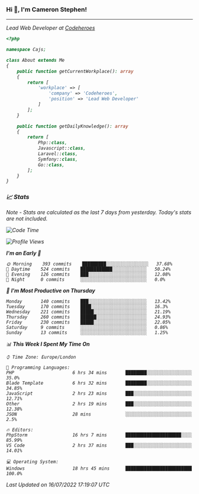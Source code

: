 ### Hi 👋, I'm Cameron Stephen!
<hr>
<p><em>Lead Web Developer at <a href="https://codeheroes.co.uk">Codeheroes</a></p>


```php
<?php

namespace Cajs;

class About extends Me
{
    public function getCurrentWorkplace(): array
    {
        return [
            'workplace' => [
                'company' => 'Codeheroes',
                'position' => 'Lead Web Developer'
            ]
        ];
    }

    public function getDailyKnowledge(): array
    {
        return [
            Php::class,
            Javascript::class,
            Laravel::class,
            Symfony::class,
            Go::class,
        ];
    }
}
```

### 📈 Stats
<p><em>Note - Stats are calculated as the last 7 days from yesterday. Today's stats are not included.</em></p>


<!--START_SECTION:waka-->
![Code Time](http://img.shields.io/badge/Code%20Time-3%2C023%20hrs%2049%20mins-blue)

![Profile Views](http://img.shields.io/badge/Profile%20Views-0-blue)

**I'm an Early 🐤** 

```text
🌞 Morning    393 commits    █████████░░░░░░░░░░░░░░░░   37.68% 
🌆 Daytime    524 commits    ████████████░░░░░░░░░░░░░   50.24% 
🌃 Evening    126 commits    ███░░░░░░░░░░░░░░░░░░░░░░   12.08% 
🌙 Night      0 commits      ░░░░░░░░░░░░░░░░░░░░░░░░░   0.0%

```
📅 **I'm Most Productive on Thursday** 

```text
Monday       140 commits    ███░░░░░░░░░░░░░░░░░░░░░░   13.42% 
Tuesday      170 commits    ████░░░░░░░░░░░░░░░░░░░░░   16.3% 
Wednesday    221 commits    █████░░░░░░░░░░░░░░░░░░░░   21.19% 
Thursday     260 commits    ██████░░░░░░░░░░░░░░░░░░░   24.93% 
Friday       230 commits    █████░░░░░░░░░░░░░░░░░░░░   22.05% 
Saturday     9 commits      ░░░░░░░░░░░░░░░░░░░░░░░░░   0.86% 
Sunday       13 commits     ░░░░░░░░░░░░░░░░░░░░░░░░░   1.25%

```


📊 **This Week I Spent My Time On** 

```text
⌚︎ Time Zone: Europe/London

💬 Programming Languages: 
PHP                      6 hrs 34 mins       ████████░░░░░░░░░░░░░░░░░   35.0% 
Blade Template           6 hrs 32 mins       ████████░░░░░░░░░░░░░░░░░   34.85% 
JavaScript               2 hrs 23 mins       ███░░░░░░░░░░░░░░░░░░░░░░   12.71% 
Other                    2 hrs 19 mins       ███░░░░░░░░░░░░░░░░░░░░░░   12.38% 
JSON                     28 mins             ░░░░░░░░░░░░░░░░░░░░░░░░░   2.5%

🔥 Editors: 
PhpStorm                 16 hrs 7 mins       █████████████████████░░░░   85.99% 
VS Code                  2 hrs 37 mins       ███░░░░░░░░░░░░░░░░░░░░░░   14.01%

💻 Operating System: 
Windows                  18 hrs 45 mins      █████████████████████████   100.0%

```


 Last Updated on 16/07/2022 17:19:07 UTC
<!--END_SECTION:waka-->

